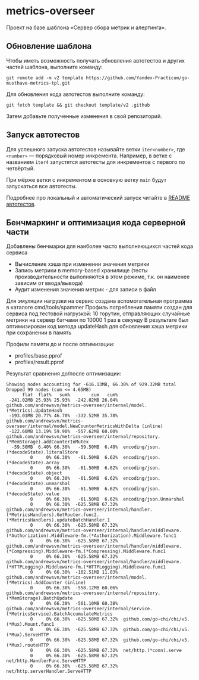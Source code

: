 # metrics-overseer

Проект на базе шаблона «Сервер сбора метрик и алертинга».

## Обновление шаблона

Чтобы иметь возможность получать обновления автотестов и других частей шаблона, выполните команду:

```
git remote add -m v2 template https://github.com/Yandex-Practicum/go-musthave-metrics-tpl.git
```

Для обновления кода автотестов выполните команду:

```
git fetch template && git checkout template/v2 .github
```

Затем добавьте полученные изменения в свой репозиторий.

## Запуск автотестов

Для успешного запуска автотестов называйте ветки `iter<number>`, где `<number>` — порядковый номер инкремента. Например, в ветке с названием `iter4` запустятся автотесты для инкрементов с первого по четвёртый.

При мёрже ветки с инкрементом в основную ветку `main` будут запускаться все автотесты.

Подробнее про локальный и автоматический запуск читайте в [README автотестов](https://github.com/Yandex-Practicum/go-autotests).

## Бенчмаркинг и оптимизация кода серверной части

Добавлены бенчмарки для наиболее часто выполняющихся частей кода сервиса

- Вычисление хэша при изменении значения метрики
- Запись метрики в memory-based хранилище (тесты производительности выполняются в этом режиме, т.к. он наименее зависим от ввода/вывода)
- Аудит изменения значения метрик - для записи в файл

Для эмуляции нагрузки на сервис создана вспомогательная программа в каталоге cmd/tools/spammer
Профиль потребления памяти создан для сервиса под тестовой нагрузкой: 10 горутин, отправляющих случайные метрики на сервер батчами по 10000 1 раз в секунду
В результате был оптимизирован код метода updateHash для обновления хэша метрики при сохранении в память

Профили памяти до и после оптимизации:

- profiles/base.pprof
- profiles/result.pprof

Результат сравнения до/после оптимизации:

```
Showing nodes accounting for -616.13MB, 66.30% of 929.32MB total
Dropped 99 nodes (cum <= 4.65MB)
      flat  flat%   sum%        cum   cum%
 -241.02MB 25.93% 25.93%  -242.02MB 26.04%  github.com/andrewsvn/metrics-overseer/internal/model.(*Metrics).UpdateHash
 -193.01MB 20.77% 46.70%  -332.52MB 35.78%  github.com/andrewsvn/metrics-overseer/internal/model.NewCounterMetricsWithDelta (inline)
 -122.60MB 13.19% 59.90%  -557.62MB 60.00%  github.com/andrewsvn/metrics-overseer/internal/repository.(*MemStorage).addCounterInMutex
  -59.50MB  6.40% 66.30%   -59.50MB  6.40%  encoding/json.(*decodeState).literalStore
         0     0% 66.30%   -61.50MB  6.62%  encoding/json.(*decodeState).array
         0     0% 66.30%   -61.50MB  6.62%  encoding/json.(*decodeState).object
         0     0% 66.30%   -61.50MB  6.62%  encoding/json.(*decodeState).unmarshal
         0     0% 66.30%   -61.50MB  6.62%  encoding/json.(*decodeState).value
         0     0% 66.30%   -61.50MB  6.62%  encoding/json.Unmarshal
         0     0% 66.30%  -625.58MB 67.32%  github.com/andrewsvn/metrics-overseer/internal/handler.(*MetricsHandlers).GetRouter.func2.(*MetricsHandlers).updateBatchHandler.1
         0     0% 66.30%  -625.58MB 67.32%  github.com/andrewsvn/metrics-overseer/internal/handler/middleware.(*Authorization).Middleware-fm.(*Authorization).Middleware.func1
         0     0% 66.30%  -625.58MB 67.32%  github.com/andrewsvn/metrics-overseer/internal/handler/middleware.(*Compressing).Middleware-fm.(*Compressing).Middleware.func1
         0     0% 66.30%  -625.58MB 67.32%  github.com/andrewsvn/metrics-overseer/internal/handler/middleware.(*HTTPLogging).Middleware-fm.(*HTTPLogging).Middleware.func1
         0     0% 66.30%  -102.51MB 11.03%  github.com/andrewsvn/metrics-overseer/internal/model.(*Metrics).AddCounter (inline)
         0     0% 66.30%  -558.12MB 60.06%  github.com/andrewsvn/metrics-overseer/internal/repository.(*MemStorage).BatchUpdate
         0     0% 66.30%  -561.10MB 60.38%  github.com/andrewsvn/metrics-overseer/internal/service.(*MetricsService).BatchAccumulateMetrics
         0     0% 66.30%  -625.58MB 67.32%  github.com/go-chi/chi/v5.(*Mux).Mount.func1
         0     0% 66.30%  -625.58MB 67.32%  github.com/go-chi/chi/v5.(*Mux).ServeHTTP
         0     0% 66.30%  -625.58MB 67.32%  github.com/go-chi/chi/v5.(*Mux).routeHTTP
         0     0% 66.30%  -625.58MB 67.32%  net/http.(*conn).serve
         0     0% 66.30%  -625.58MB 67.32%  net/http.HandlerFunc.ServeHTTP
         0     0% 66.30%  -625.58MB 67.32%  net/http.serverHandler.ServeHTTP
```
